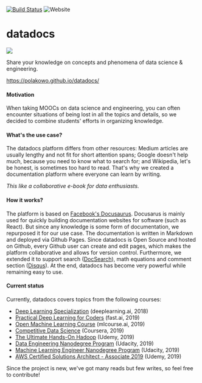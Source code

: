 [![Build Status](https://travis-ci.org/polakowo/datadocs.svg?branch=master)](https://travis-ci.org/polakowo/datadocs)
![Website](https://img.shields.io/website/https/polakowo.github.io/datadocs.svg)

# datadocs

<img src="https://github.com/polakowo/datadocs/blob/master/website/static/img/favicon.ico"/>

Share your knowledge on concepts and phenomena of data science & engineering.

https://polakowo.github.io/datadocs/

#### Motivation
When taking MOOCs on data science and engineering, you can often encounter situations of being lost in all the topics and details, so we decided to combine students' efforts in organizing knowledge.

#### What's the use case?
The datadocs platform differs from other resources: Medium articles are usually lengthy and not fit for short attention spans; Google doesn't help much, because you need to know what to search for; and Wikipedia, let's be honest, is sometimes too hard to read. That's why we created a documentation platform where everyone can learn by writing. 

*This like a collaborative e-book for data enthusiasts.*

#### How it works?
The platform is based on [Facebook's Docusaurus](https://docusaurus.io). Docusarus is mainly used for quickly building documentation websites for software (such as React). But since any knowledge is some form of documentation, we repurposed it for our use case. The documentation is written in Markdown and deployed via Github Pages. Since datadocs is Open Source and hosted on Github, every Github user can create and edit pages, which makes the platform collaborative and allows for version control. Furthermore, we extended it to support search ([DocSearch](https://community.algolia.com/docsearch/)), math equations and comment section ([Disqus](https://disqus.com)). At the end, datadocs has become very powerful while remaining easy to use.

#### Current status
Currently, datadocs covers topics from the following courses:
- [Deep Learning Specialization](https://www.deeplearning.ai/deep-learning-specialization/) (deeplearning.ai, 2018)
- [Practical Deep Learning for Coders](https://course.fast.ai) (fast.ai, 2019)
- [Open Machine Learning Course](https://mlcourse.ai) (mlcourse.ai, 2019)
- [Competitive Data Science](https://www.coursera.org/learn/competitive-data-science) (Coursera, 2019)
- [The Ultimate Hands-On Hadoop](https://www.udemy.com/the-ultimate-hands-on-hadoop-tame-your-big-data/) (Udemy, 2019)
- [Data Engineering Nanodegree Program](https://eu.udacity.com/course/data-engineer-nanodegree--nd027) (Udacity, 2019)
- [Machine Learning Engineer Nanodegree Program](https://www.udacity.com/course/machine-learning-engineer-nanodegree--nd009t) (Udacity, 2019)
- [AWS Certified Solutions Architect - Associate 2019](https://www.udemy.com/course/aws-certified-solutions-architect-associate/) (Udemy, 2019)

Since the project is new, we've got many reads but few writes, so feel free to contribute!
